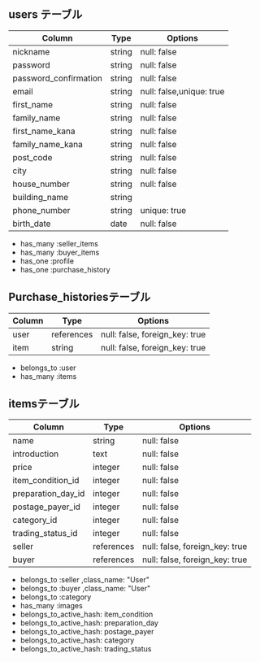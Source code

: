 ## users テーブル
|Column	               |Type	  |Options
|----------------------|--------|---------------
|nickname	             |string	|null: false
|password              |string	|null: false
|password_confirmation |string	|null: false
|email	               |string	|null: false,unique: true
|first_name	           |string	|null: false
|family_name	         |string	|null: false
|first_name_kana	     |string	|null: false
|family_name_kana	     |string	|null: false
|post_code             |string	|null: false
|city                  |string	|null: false
|house_number          |string	|null: false
|building_name         |string  |
|phone_number          |string	|unique: true
|birth_date            |date	  |null: false    

- has_many :seller_items
- has_many :buyer_items
- has_one :profile
- has_one :purchase_history


## Purchase_historiesテーブル
|Column 	           |Type       |Options
|--------------------|-----------|--------------------------------
|user                |references |null: false, foreign_key: true
|item                |string	   |null: false, foreign_key: true

- belongs_to :user
- has_many :items


## itemsテーブル
|Column           	 |Type	       |Options
|--------------------|-------------|-----------------------------
|name	               |string	     |null: false
|introduction        |text         |null: false
|price               |integer	     |null: false
|item_condition_id   |integer	     |null: false
|preparation_day_id  |integer	     |null: false
|postage_payer_id    |integer	     |null: false
|category_id         |integer	     |null: false
|trading_status_id   |integer	     |null: false
|seller              |references   |null: false, foreign_key: true
|buyer               |references   |null: false, foreign_key: true

- belongs_to :seller ,class_name: "User" 
- belongs_to :buyer ,class_name: "User" 
- belongs_to :category
- has_many :images 
- belongs_to_active_hash: item_condition
- belongs_to_active_hash: preparation_day 
- belongs_to_active_hash: postage_payer   
- belongs_to_active_hash: category 
- belongs_to_active_hash: trading_status


